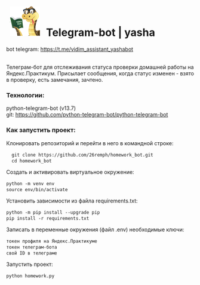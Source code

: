 <div> 
    <h1>
        <img hspace="10" align="down" src="ava.png" width="80">
        Telegram-bot | yasha
    </h1>
    <span>bot telegram:</span>
    <a href="https://t.me/vidim_assistant_yashabot">https://t.me/vidim_assistant_yashabot</a>
</div>
<br>

Телеграм-бот для отслеживания статуса проверки домашней работы на Яндекс.Практикум.
Присылает сообщения, когда статус изменен - взято в проверку, есть замечания, зачтено.

### Технологии:
python-telegram-bot (v13.7)  
git: https://github.com/python-telegram-bot/python-telegram-bot

### Как запустить проект:

Клонировать репозиторий и перейти в него в командной строке:  

      git clone https://github.com/26remph/homework_bot.git
      cd homework_bot


Создать и активировать виртуальное окружение:

    python -m venv env  
    source env/bin/activate

Установить зависимости из файла requirements.txt:

    python -m pip install --upgrade pip
    pip install -r requirements.txt

Записать в переменные окружения (файл .env) необходимые ключи:

    токен профиля на Яндекс.Практикуме
    токен телеграм-бота
    свой ID в телеграме

Запустить проект:

    python homework.py
